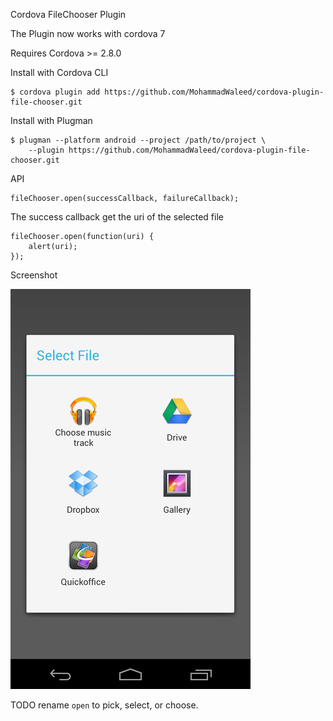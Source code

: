 Cordova FileChooser Plugin

The Plugin now works with cordova 7

Requires Cordova >= 2.8.0

Install with Cordova CLI
	
	$ cordova plugin add https://github.com/MohammadWaleed/cordova-plugin-file-chooser.git

Install with Plugman 

	$ plugman --platform android --project /path/to/project \ 
		--plugin https://github.com/MohammadWaleed/cordova-plugin-file-chooser.git

API

	fileChooser.open(successCallback, failureCallback);

The success callback get the uri of the selected file

	fileChooser.open(function(uri) {
		alert(uri);
	});
	
Screenshot

![Screenshot](filechooser.png "Screenshot")

TODO rename `open` to pick, select, or choose.
